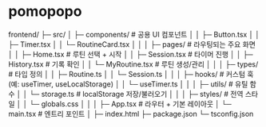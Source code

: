 # pomopopo


frontend/
├─ src/
│  ├─ components/         # 공용 UI 컴포넌트
│  │   ├─ Button.tsx
│  │   ├─ Timer.tsx
│  │   └─ RoutineCard.tsx
│  │
│  ├─ pages/              # 라우팅되는 주요 화면
│  │   ├─ Home.tsx        # 루틴 선택 + 시작
│  │   ├─ Session.tsx     # 타이머 진행
│  │   ├─ History.tsx     # 기록 확인
│  │   └─ MyRoutine.tsx   # 루틴 생성/관리
│  │
│  ├─ types/              # 타입 정의
│  │   ├─ Routine.ts
│  │   └─ Session.ts
│  │
│  ├─ hooks/              # 커스텀 훅 (예: useTimer, useLocalStorage)
│  │   └─ useTimer.ts
│  │
│  ├─ utils/              # 유틸 함수
│  │   └─ storage.ts      # localStorage 저장/불러오기
│  │
│  ├─ styles/             # 전역 스타일
│  │   └─ globals.css
│  │
│  ├─ App.tsx             # 라우터 + 기본 레이아웃
│  └─ main.tsx            # 엔트리 포인트
│
├─ index.html
├─ package.json
└─ tsconfig.json
